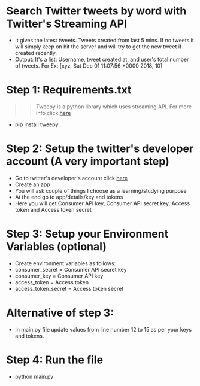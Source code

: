# Search Twitter tweets by word with Twitter's Streaming API
* It gives the latest tweets. Tweets created from last 5 mins. If no tweets it will simply keep on hit the server and will try to get the new tweet if created recently.
* Output: It's a list: Username, tweet created at, and user's total number of tweets. For Ex: [xyz, Sat Dec 01 11:07:56 +0000 2018, 10]

# Step 1: Requirements.txt
>> Tweepy is a python library which uses streaming API. For more info click [here](http://docs.tweepy.org/en/v3.5.0/)
* pip install tweepy

# Step 2: Setup the twitter's developer account (A very important step)
* Go to twitter's developer's account click [here](https://developer.twitter.com/content/developer-twitter/en.html)
* Create an app
* You will ask couple of things I choose as a learning/studying purpose
* At the end go to app/details/key and tokens
* Here you will get Consumer API key, Consumer API secret key, Access token and Access token secret

# Step 3: Setup your Environment Variables (optional)
* Create environment variables as follows:
* consumer_secret = Consumer API secret key
* consumer_key = Consumer API key
* access_token = Access token
* access_token_secret = Access token secret

# Alternative of step 3:
* In main.py file update values from line number 12 to 15 as per your keys and tokens.

# Step 4: Run the file
* python main.py
